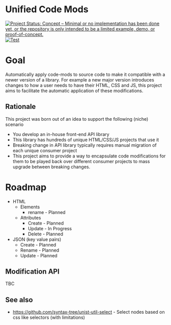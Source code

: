# Unified Code Mods

[![Project Status: Concept – Minimal or no implementation has been done yet, or the repository is only intended to be a limited example, demo, or proof-of-concept.](https://www.repostatus.org/badges/latest/concept.svg)](https://www.repostatus.org/#concept) [![Test](https://github.com/jamesrwilliams/unified-code-mods/actions/workflows/node.js.yml/badge.svg)](https://github.com/jamesrwilliams/unified-code-mods/actions/workflows/node.js.yml)

# Goal

Automatically apply code-mods to source code to make it compatible with a newer version of a 
library. For example a new major version introduces changes to how a user needs to have their 
HTML, CSS and JS, this project aims to facilitate the automatic application of these 
modifications.

## Rationale

This project was born out of an idea to support the following (niche) scenario 

- You develop an in-house front-end API library
- This library has hundreds of unique HTML/CSS/JS projects that use it
- Breaking change in API library typically requires manual migration of each unique consumer 
  project
- This project aims to provide a way to encapsulate code modifications for them to be played 
  back over different consumer projects to mass upgrade between breaking changes.

# Roadmap

- HTML
  - Elements
    - rename - Planned
  - Attributes
    - Create - Planned
    - Update - In Progress
    - Delete - Planned
- JSON (key value pairs)
  - Create - Planned
  - Rename - Planned
  - Update - Planned

## Modification API

TBC

## See also

- https://github.com/syntax-tree/unist-util-select - Select nodes based on css like selectors 
  (with limitations)
